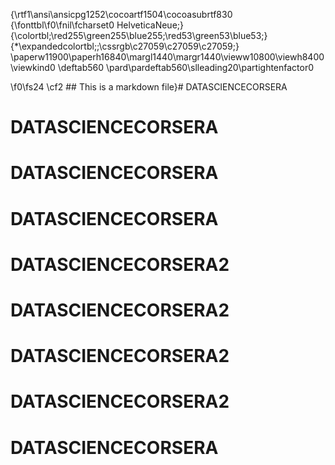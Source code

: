 {\rtf1\ansi\ansicpg1252\cocoartf1504\cocoasubrtf830
{\fonttbl\f0\fnil\fcharset0 HelveticaNeue;}
{\colortbl;\red255\green255\blue255;\red53\green53\blue53;}
{\*\expandedcolortbl;;\cssrgb\c27059\c27059\c27059;}
\paperw11900\paperh16840\margl1440\margr1440\vieww10800\viewh8400\viewkind0
\deftab560
\pard\pardeftab560\slleading20\partightenfactor0

\f0\fs24 \cf2 ## This is a markdown file}# DATASCIENCECORSERA
# DATASCIENCECORSERA
# DATASCIENCECORSERA
# DATASCIENCECORSERA
# DATASCIENCECORSERA2
# DATASCIENCECORSERA2
# DATASCIENCECORSERA2
# DATASCIENCECORSERA2
# DATASCIENCECORSERA
